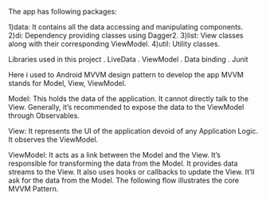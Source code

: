 The app has following packages:


1)data: It contains all the data accessing and manipulating components.
2)di: Dependency providing classes using Dagger2.
3)list: View classes along with their corresponding ViewModel.
4)util: Utility classes.


Libraries used in this project
   . LiveData
   . ViewModel
   . Data binding
   . Junit



Here i used to Android MVVM design pattern to develop the app
MVVM stands for Model, View, ViewModel.

Model: This holds the data of the application. It cannot directly talk to the View. Generally, it’s recommended to expose the data to the ViewModel through Observables.

View: It represents the UI of the application devoid of any Application Logic. It observes the ViewModel.

ViewModel: It acts as a link between the Model and the View. It’s responsible for transforming the data from the Model. It provides data streams to the View. It also uses hooks or callbacks to update the View. It’ll ask for the data from the Model.
The following flow illustrates the core MVVM Pattern.



